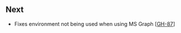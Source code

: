 ## Next

* Fixes environment not being used when using MS Graph [[GH-87](https://github.com/hashicorp/vault-plugin-secrets-azure/pull/87)]